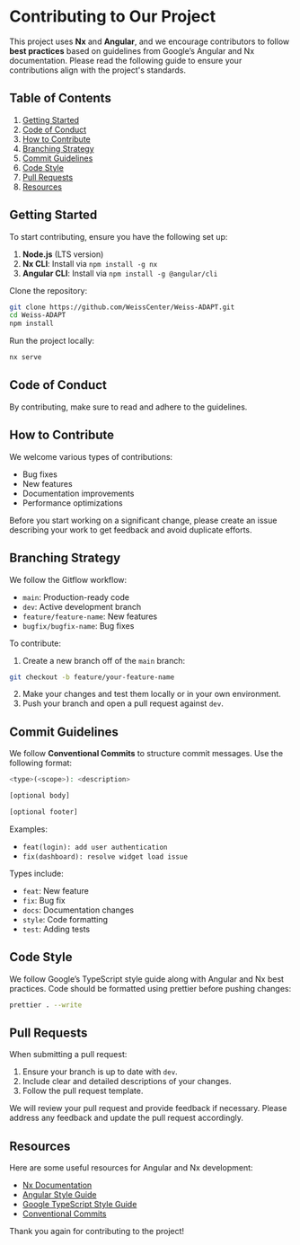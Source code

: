 # Contributing to Our Project

This project uses **Nx** and **Angular**, and we encourage contributors to follow **best practices** based on guidelines from Google’s Angular and Nx documentation. Please read the following guide to ensure your contributions align with the project's standards.

## Table of Contents

1. [Getting Started](#getting-started)
2. [Code of Conduct](#code-of-conduct)
3. [How to Contribute](#how-to-contribute)
4. [Branching Strategy](#branching-strategy)
5. [Commit Guidelines](#commit-guidelines)
6. [Code Style](#code-style)
7. [Pull Requests](#pull-requests)
8. [Resources](#resources)

## Getting Started

To start contributing, ensure you have the following set up:

1. **Node.js** (LTS version)
2. **Nx CLI**: Install via `npm install -g nx`
3. **Angular CLI**: Install via `npm install -g @angular/cli`

Clone the repository:
```bash
git clone https://github.com/WeissCenter/Weiss-ADAPT.git
cd Weiss-ADAPT
npm install
```

Run the project locally:
```bash
nx serve
```

## Code of Conduct

By contributing, make sure to read and adhere to the guidelines.

## How to Contribute

We welcome various types of contributions:

- Bug fixes
- New features
- Documentation improvements
- Performance optimizations

Before you start working on a significant change, please create an issue describing your work to get feedback and avoid duplicate efforts.

## Branching Strategy

We follow the Gitflow workflow:

- `main`: Production-ready code
- `dev`: Active development branch
- `feature/feature-name`: New features
- `bugfix/bugfix-name`: Bug fixes

To contribute:

1. Create a new branch off of the `main` branch:
```bash
git checkout -b feature/your-feature-name
```
2. Make your changes and test them locally or in your own environment.
3. Push your branch and open a pull request against `dev`.

## Commit Guidelines

We follow **Conventional Commits** to structure commit messages. Use the following format:

```php
<type>(<scope>): <description>

[optional body]

[optional footer]
```

Examples:

- `feat(login): add user authentication`
- `fix(dashboard): resolve widget load issue`

Types include:

- `feat`: New feature
- `fix`: Bug fix
- `docs`: Documentation changes
- `style`: Code formatting
- `test`: Adding tests

## Code Style

We follow Google’s TypeScript style guide along with Angular and Nx best practices. Code should be formatted using prettier before pushing changes:
```bash
prettier . --write
```

## Pull Requests
When submitting a pull request:

1. Ensure your branch is up to date with `dev`.
2. Include clear and detailed descriptions of your changes.
3. Follow the pull request template.

We will review your pull request and provide feedback if necessary. Please address any feedback and update the pull request accordingly.

## Resources
Here are some useful resources for Angular and Nx development:

- [Nx Documentation](https://nx.dev/)
- [Angular Style Guide](https://angular.dev/style-guide)
- [Google TypeScript Style Guide](https://google.github.io/styleguide/tsguide.html)
- [Conventional Commits](https://www.conventionalcommits.org/en/v1.0.0/)

Thank you again for contributing to the project!